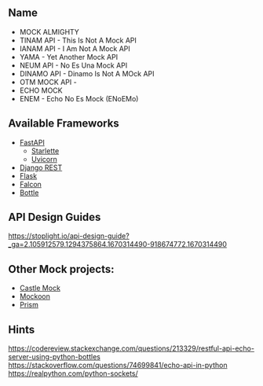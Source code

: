 ## Name
- MOCK ALMIGHTY
- TINAM API - This Is Not A Mock API
- IANAM API - I Am Not A Mock API
- YAMA - Yet Another Mock API
- NEUM API - No Es Una Mock API
- DINAMO API - Dinamo Is Not A MOck API
- OTM MOCK API - 
- ECHO MOCK
- ENEM - Echo No Es Mock (ENoEMo)

## Available Frameworks
- [FastAPI](https://fastapi.tiangolo.com/)
    - [Starlette](https://www.starlette.io/)
    - [Uvicorn](https://www.uvicorn.org/)
- [Django REST](https://www.django-rest-framework.org/)
- [Flask](https://flask.palletsprojects.com/)
- [Falcon](https://falconframework.org/)
- [Bottle]()


## API Design Guides
https://stoplight.io/api-design-guide?_ga=2.105912579.1294375864.1670314490-918674772.1670314490

## Other Mock projects:

- [Castle Mock]()
- [Mockoon]()
- [Prism](https://stoplight.io/open-source/prism)

## Hints
https://codereview.stackexchange.com/questions/213329/restful-api-echo-server-using-python-bottles
https://stackoverflow.com/questions/74699841/echo-api-in-python
https://realpython.com/python-sockets/